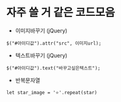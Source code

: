 # 자주 쓸 거 같은 코드모음

- 이미지바꾸기 (jQuery)
```
$("#아이디값").attr("src", 이미지url);
```
- 텍스트바꾸기 (jQuery)
```
$("#아이디값").text("바꾸고싶은텍스트");
```
- 반복문자열
```
let star_image = '⭐'.repeat(star)
```
